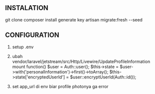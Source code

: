 ## INSTALATION

git clone
composer install
generate key
artisan migrate:fresh --seed
## CONFIGURATION

1. setup .env

2. ubah vendor/laravel/jetstream/src/Http/Livewire/UpdateProfileInformation
    mount function()
    $user = Auth::user();
    $this->state = $user->with('personalInformation')->first()->toArray();
    $this->state['encryptedUserId'] = $user::encryptUserId(Auth::id());

3. set app_url di env biar profile photonya ga error